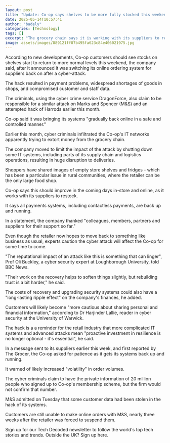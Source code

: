 ```yaml
---
layout: post
title: "Update: Co-op says shelves to be more fully stocked this weekend"
date: 2025-05-14T10:57:41
author: "badely"
categories: [Technology]
tags: []
excerpt: "The grocery chain says it is working with its suppliers to restock shelves after a cyber-attack."
image: assets/images/889121ff87b495fa623c84e406021975.jpg
---
```


According to new developments, Co-op customers should see stocks on shelves start to return to more normal levels this weekend, the company said, after it announced it was switching its online ordering system for suppliers back on after a cyber-attack.

The hack resulted in payment problems, widespread shortages of goods in shops, and compromised customer and staff data.

The criminals, using the cyber crime service DragonForce, also claim to be responsible for a similar attack on Marks and Spencer (M&S) and an attempted hack of Harrods earlier this month.

Co-op said it was bringing its systems "gradually back online in a safe and controlled manner."

Earlier this month, cyber criminals infiltrated the Co-op's IT networks apparently trying to extort money from the grocery chain.

The company moved to limit the impact of the attack by shutting down some IT systems, including parts of its supply chain and logistics operations, resulting in huge disruption to deliveries.

Shoppers have shared images of empty store shelves and fridges - which has been a particular issue in rural communities, where the retailer can be the only large food shop.

Co-op says this should improve in the coming days in-store and online, as it works with its suppliers to restock.

It says all payments systems, including contactless payments, are back up and running.

In a statement, the company thanked "colleagues, members, partners and suppliers for their support so far."

Even though the retailer now hopes to move back to something like business as usual, experts caution the cyber attack will affect the Co-op for some time to come.

"The reputational impact of an attack like this is something that can linger", Prof Oli Buckley, a cyber security expert at Loughborough University, told BBC News.

"Their work on the recovery helps to soften things slightly, but rebuilding trust is a bit harder," he said.

The costs of recovery and upgrading security systems could also have a "long-lasting ripple effect" on the company's finances, he added.

Customers will likely become "more cautious about sharing personal and financial information," according to Dr Harjinder Lallie, reader in cyber security at the University of Warwick.

The hack is a a reminder for the retail industry that more complicated IT systems and advanced attacks mean "proactive investment in resilience is no longer optional - it's essential", he said.

In a message sent to its suppliers earlier this week, and first reported by The Grocer, the Co-op asked for patience as it gets its systems back up and running.

It warned of likely increased "volatility" in order volumes.

The cyber criminals claim to have the private information of 20 million people who signed up to Co-op's membership scheme, but the firm would not confirm that number.

M&S admitted on Tuesday that some customer data had been stolen in the hack of its systems.

Customers are still unable to make online orders with M&S, nearly three weeks after the retailer was forced to suspend them.

Sign up for our Tech Decoded newsletter to follow the world's top tech stories and trends. Outside the UK? Sign up here.

